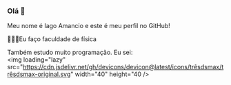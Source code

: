 ### Olá 👋
                    
Meu nome é Iago Amancio e este é meu perfil no GitHub!

🧑🏾‍🔬Eu faço faculdade de física

Também estudo muito programação.
Eu sei:
<br>
<img loading="lazy" src="https://cdn.jsdelivr.net/gh/devicons/devicon@latest/icons/trêsdsmax/trêsdsmax-original.svg" width="40" height="40 />
          
          
               

<!--
**iagoamancio/iagoamancio** is a ✨ _special_ ✨ repository because its `README.md` (this file) appears on your GitHub profile.

Here are some ideas to get you started:

- 🔭 I’m currently working on ...
- 🌱 I’m currently learning ...
- 👯 I’m looking to collaborate on ...
- 🤔 I’m looking for help with ...
- 💬 Ask me about ...
- 📫 How to reach me: ...
- 😄 Pronouns: ...
- ⚡ Fun fact: ...
-->
